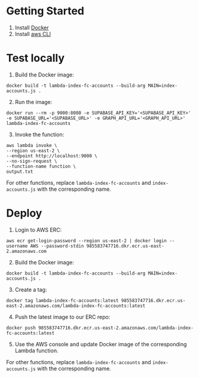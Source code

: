 # Getting Started

1. Install [Docker](https://docs.docker.com/get-started/)
1. Install [aws CLI](https://docs.aws.amazon.com/cli/v1/userguide/install-macos.html#awscli-install-osx-pip)

# Test locally

1. Build the Docker image:

```
docker build -t lambda-index-fc-accounts --build-arg MAIN=index-accounts.js .
```

2. Run the image:

```
docker run --rm -p 9000:8080 -e SUPABASE_API_KEY='<SUPABASE_API_KEY>' -e SUPABASE_URL='<SUPABASE_URL>' -e GRAPH_API_URL='<GRAPH_API_URL>' lambda-index-fc-accounts
```

3. Invoke the function:

```
aws lambda invoke \
--region us-east-2 \
--endpoint http://localhost:9000 \
--no-sign-request \
--function-name function \
output.txt
```

For other functions, replace `lambda-index-fc-accounts` and `index-accounts.js` with the corresponding name.

# Deploy

1. Login to AWS ERC:

```
aws ecr get-login-password --region us-east-2 | docker login --username AWS --password-stdin 985583747716.dkr.ecr.us-east-2.amazonaws.com
```

2. Build the Docker image:

```
docker build -t lambda-index-fc-accounts --build-arg MAIN=index-accounts.js .
```

3. Create a tag:

```
docker tag lambda-index-fc-accounts:latest 985583747716.dkr.ecr.us-east-2.amazonaws.com/lambda-index-fc-accounts:latest
```

4. Push the latest image to our ERC repo:

```
docker push 985583747716.dkr.ecr.us-east-2.amazonaws.com/lambda-index-fc-accounts:latest
```

5. Use the AWS console and update Docker image of the corresponding Lambda function.

For other functions, replace `lambda-index-fc-accounts` and `index-accounts.js` with the corresponding name.
